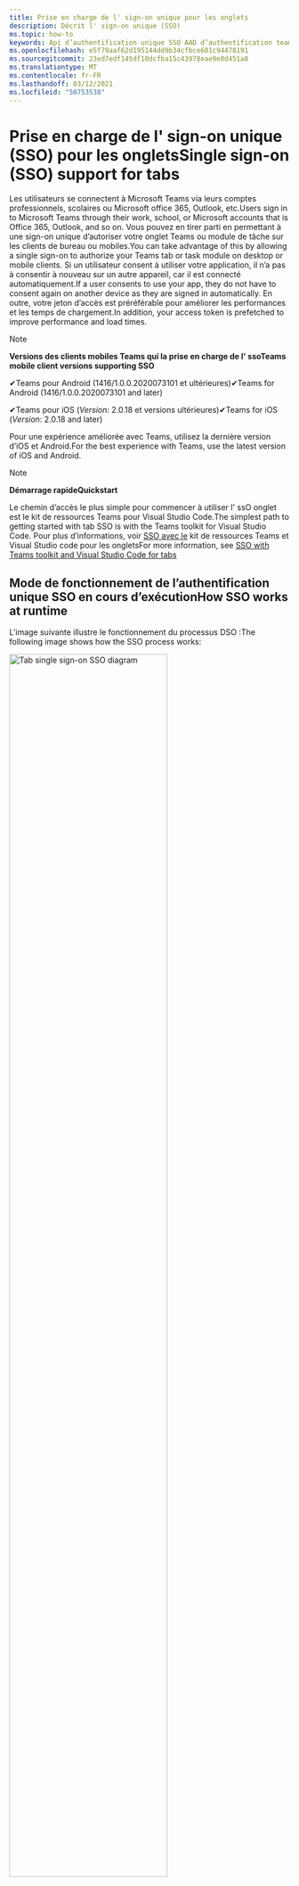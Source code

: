 ```yaml
---
title: Prise en charge de l' sign-on unique pour les onglets
description: Décrit l' sign-on unique (SSO)
ms.topic: how-to
keywords: Api d’authentification unique SSO AAD d’authentification teams
ms.openlocfilehash: e5f79aaf62d195144dd9b34cfbce601c94478191
ms.sourcegitcommit: 23ed7edf145df10dcfba15c43978eae9e0d451a8
ms.translationtype: MT
ms.contentlocale: fr-FR
ms.lasthandoff: 03/12/2021
ms.locfileid: "50753538"
---
```

# <a name="single-sign-on-sso-support-for-tabs"></a><span data-ttu-id="7559b-104">Prise en charge de l' sign-on unique (SSO) pour les onglets</span><span class="sxs-lookup"><span data-stu-id="7559b-104">Single sign-on (SSO) support for tabs</span></span>

<span data-ttu-id="7559b-105">Les utilisateurs se connectent à Microsoft Teams via leurs comptes professionnels, scolaires ou Microsoft office 365, Outlook, etc.</span><span class="sxs-lookup"><span data-stu-id="7559b-105">Users sign in to Microsoft Teams through their work, school, or Microsoft accounts that is Office 365, Outlook, and so on.</span></span> <span data-ttu-id="7559b-106">Vous pouvez en tirer parti en permettant à une sign-on unique d’autoriser votre onglet Teams ou module de tâche sur les clients de bureau ou mobiles.</span><span class="sxs-lookup"><span data-stu-id="7559b-106">You can take advantage of this by allowing a single sign-on to authorize your Teams tab or task module on desktop or mobile clients.</span></span> <span data-ttu-id="7559b-107">Si un utilisateur consent à utiliser votre application, il n’a pas à consentir à nouveau sur un autre appareil, car il est connecté automatiquement.</span><span class="sxs-lookup"><span data-stu-id="7559b-107">If a user consents to use your app, they do not have to consent again on another device as they are signed in automatically.</span></span> <span data-ttu-id="7559b-108">En outre, votre jeton d’accès est préréférable pour améliorer les performances et les temps de chargement.</span><span class="sxs-lookup"><span data-stu-id="7559b-108">In addition, your access token is prefetched to improve performance and load times.</span></span>

> [!NOTE]
> <span data-ttu-id="7559b-109">**Versions des clients mobiles Teams qui la prise en charge de l' sso**</span><span class="sxs-lookup"><span data-stu-id="7559b-109">**Teams mobile client versions supporting SSO**</span></span>  
>
> <span data-ttu-id="7559b-110">✔Teams pour Android (1416/1.0.0.2020073101 et ultérieures)</span><span class="sxs-lookup"><span data-stu-id="7559b-110">✔Teams for Android (1416/1.0.0.2020073101 and later)</span></span>
>
> <span data-ttu-id="7559b-111">✔Teams pour iOS (_Version_: 2.0.18 et versions ultérieures)</span><span class="sxs-lookup"><span data-stu-id="7559b-111">✔Teams for iOS (_Version_: 2.0.18 and later)</span></span>  
>
> <span data-ttu-id="7559b-112">Pour une expérience améliorée avec Teams, utilisez la dernière version d’iOS et Android.</span><span class="sxs-lookup"><span data-stu-id="7559b-112">For the best experience with Teams, use the latest version of iOS and Android.</span></span>

> [!NOTE]
> <span data-ttu-id="7559b-113">**Démarrage rapide**</span><span class="sxs-lookup"><span data-stu-id="7559b-113">**Quickstart**</span></span>  
>
> <span data-ttu-id="7559b-114">Le chemin d’accès le plus simple pour commencer à utiliser l' ssO onglet est le kit de ressources Teams pour Visual Studio Code.</span><span class="sxs-lookup"><span data-stu-id="7559b-114">The simplest path to getting started with tab SSO is with the Teams toolkit for Visual Studio Code.</span></span> <span data-ttu-id="7559b-115">Pour plus d’informations, voir [SSO avec le](../../../toolkit/visual-studio-code-tab-sso.md) kit de ressources Teams et Visual Studio code pour les onglets</span><span class="sxs-lookup"><span data-stu-id="7559b-115">For more information, see [SSO with Teams toolkit and Visual Studio Code for tabs](../../../toolkit/visual-studio-code-tab-sso.md)</span></span>

## <a name="how-sso-works-at-runtime"></a><span data-ttu-id="7559b-116">Mode de fonctionnement de l’authentification unique SSO en cours d’exécution</span><span class="sxs-lookup"><span data-stu-id="7559b-116">How SSO works at runtime</span></span>

<span data-ttu-id="7559b-117">L’image suivante illustre le fonctionnement du processus DSO :</span><span class="sxs-lookup"><span data-stu-id="7559b-117">The following image shows how the SSO process works:</span></span>

<!-- markdownlint-disable MD033 -->
<img src="~/assets/images/tabs/tabs-sso-diagram.png" alt="Tab single sign-on SSO diagram" width="75%"/>

1. <span data-ttu-id="7559b-118">Dans l’onglet, un appel JavaScript est effectué vers `getAuthToken()` .</span><span class="sxs-lookup"><span data-stu-id="7559b-118">In the tab, a JavaScript call is made to `getAuthToken()`.</span></span> <span data-ttu-id="7559b-119">Cela indique à Teams d’obtenir un jeton d’authentification pour l’application onglet.</span><span class="sxs-lookup"><span data-stu-id="7559b-119">This tells Teams to obtain an authentication token for the tab application.</span></span>
2. <span data-ttu-id="7559b-120">Si c’est la première fois que l’utilisateur actuel utilise votre application d’onglet, une invite de demande de consentement s’impose ou permet de gérer l’authentification par étapes, telle que l’authentification à deux facteurs.</span><span class="sxs-lookup"><span data-stu-id="7559b-120">If this is the first time the current user has used your tab application, there is a request prompt to consent if consent is required or to handle step-up authentication such as two-factor authentication.</span></span>
3. <span data-ttu-id="7559b-121">Teams demande le jeton d’application d’onglet au point de terminaison Azure Active Directory (AAD) pour l’utilisateur actuel.</span><span class="sxs-lookup"><span data-stu-id="7559b-121">Teams requests the tab application token from the Azure Active Directory (AAD) endpoint for the current user.</span></span>
4. <span data-ttu-id="7559b-122">AAD envoie le jeton d’application d’onglet à l’application Teams.</span><span class="sxs-lookup"><span data-stu-id="7559b-122">AAD sends the tab application token to the Teams application.</span></span>
5. <span data-ttu-id="7559b-123">Teams envoie le jeton d’application d’onglet à l’onglet dans le cadre de l’objet de résultat renvoyé par `getAuthToken()` l’appel.</span><span class="sxs-lookup"><span data-stu-id="7559b-123">Teams sends the tab application token to the tab as part of the result object returned by the `getAuthToken()` call.</span></span>
6. <span data-ttu-id="7559b-124">Le jeton est utilisé dans l’application d’onglet à l’aide de JavaScript pour extraire les informations requises, telles que l’adresse e-mail de l’utilisateur.</span><span class="sxs-lookup"><span data-stu-id="7559b-124">The token is parsed in the tab application using JavaScript, to extract required information, such as the user's email address.</span></span>

> [!NOTE]
> <span data-ttu-id="7559b-125">Le n’est valide que pour donner son consentement à un ensemble limité d’API au niveau de l’utilisateur , c’est-à-dire la messagerie, le `getAuthToken()` profil, offline_access et OpenId.</span><span class="sxs-lookup"><span data-stu-id="7559b-125">The `getAuthToken()` is only valid for consenting to a limited set of user-level APIs that is email, profile, offline_access and OpenId.</span></span> <span data-ttu-id="7559b-126">Il n’est pas utilisé pour d’autres étendues graph telles `User.Read` que ou `Mail.Read` .</span><span class="sxs-lookup"><span data-stu-id="7559b-126">It is not used for further Graph scopes such as `User.Read` or `Mail.Read`.</span></span> <span data-ttu-id="7559b-127">Pour obtenir des solutions de contournement suggérées, voir [les étendues Graph supplémentaires.](#apps-that-require-additional-graph-scopes)</span><span class="sxs-lookup"><span data-stu-id="7559b-127">For suggested workarounds, see [additional Graph scopes](#apps-that-require-additional-graph-scopes).</span></span>

<span data-ttu-id="7559b-128">L’API DSO fonctionne également dans les [modules de tâche](../../../task-modules-and-cards/what-are-task-modules.md) qui incorporent du contenu web.</span><span class="sxs-lookup"><span data-stu-id="7559b-128">The SSO API also works in [task modules](../../../task-modules-and-cards/what-are-task-modules.md) that embed web content.</span></span>

## <a name="develop-an-sso-microsoft-teams-tab"></a><span data-ttu-id="7559b-129">Développer un onglet SSO Microsoft Teams</span><span class="sxs-lookup"><span data-stu-id="7559b-129">Develop an SSO Microsoft Teams tab</span></span>

<span data-ttu-id="7559b-130">Cette section décrit les tâches impliquées dans la création d’un onglet Teams qui utilise l' sso.</span><span class="sxs-lookup"><span data-stu-id="7559b-130">This section describes the tasks involved in creating a Teams tab that uses SSO.</span></span> <span data-ttu-id="7559b-131">Ces tâches sont linguistiques et non spécifiques à l’infrastructure.</span><span class="sxs-lookup"><span data-stu-id="7559b-131">These tasks are language- and framework-agnostic.</span></span>

### <a name="1-create-your-aad-application"></a><span data-ttu-id="7559b-132">1. Créer votre application AAD</span><span class="sxs-lookup"><span data-stu-id="7559b-132">1. Create your AAD application</span></span>

<span data-ttu-id="7559b-133">**Pour inscrire votre application dans la vue [d’ensemble du portail AAD](https://azure.microsoft.com/features/azure-portal/)**</span><span class="sxs-lookup"><span data-stu-id="7559b-133">**To register your application in the [AAD portal](https://azure.microsoft.com/features/azure-portal/) overview**</span></span>

1. <span data-ttu-id="7559b-134">Obtenez votre [ID d’application AAD.](/azure/active-directory/develop/howto-create-service-principal-portal#get-values-for-signing-in)</span><span class="sxs-lookup"><span data-stu-id="7559b-134">Get your [AAD Application ID](/azure/active-directory/develop/howto-create-service-principal-portal#get-values-for-signing-in).</span></span>
2. <span data-ttu-id="7559b-135">Spécifiez les autorisations dont votre application a besoin pour le point de terminaison AAD et, éventuellement, Graph.</span><span class="sxs-lookup"><span data-stu-id="7559b-135">Specify the permissions that your application needs for the AAD endpoint and, optionally, Graph.</span></span>
3. <span data-ttu-id="7559b-136">[Accorder des autorisations](/azure/active-directory/develop/howto-create-service-principal-portal#configure-access-policies-on-resources) pour les applications de bureau, web et mobiles Teams.</span><span class="sxs-lookup"><span data-stu-id="7559b-136">[Grant permissions](/azure/active-directory/develop/howto-create-service-principal-portal#configure-access-policies-on-resources) for Teams desktop, web, and mobile applications.</span></span>
4. <span data-ttu-id="7559b-137">Pré-autoriser Teams en sélectionnant le bouton Ajouter une étendue et dans le panneau qui s’ouvre, entrez **access_as_user** comme nom **d’étendue.** </span><span class="sxs-lookup"><span data-stu-id="7559b-137">Pre-authorize Teams by selecting the **Add a scope** button and in the panel that opens, enter **access_as_user** as the **Scope name**.</span></span>

> [!NOTE]
> <span data-ttu-id="7559b-138">Vous devez connaître certaines restrictions importantes :</span><span class="sxs-lookup"><span data-stu-id="7559b-138">There are some important restrictions that you must know:</span></span>
>
> * <span data-ttu-id="7559b-139">Seules les autorisations de l’API Graph au niveau de l’utilisateur sont pris en charge , c’est-à-dire, e-mail, profil, offline_access, OpenId.</span><span class="sxs-lookup"><span data-stu-id="7559b-139">Only user-level Graph API permissions are supported that is, email, profile, offline_access, OpenId.</span></span> <span data-ttu-id="7559b-140">Si vous devez avoir accès à d’autres étendues Graph telles que ou , voir `User.Read` `Mail.Read` la solution de [contournement recommandée.](#apps-that-require-additional-graph-scopes)</span><span class="sxs-lookup"><span data-stu-id="7559b-140">If you must have access to other Graph scopes such as `User.Read` or `Mail.Read`, see [recommended workaround](#apps-that-require-additional-graph-scopes).</span></span>
> * <span data-ttu-id="7559b-141">Il est important que le nom de domaine de votre application soit identique au nom de domaine que vous avez enregistré pour votre application AAD.</span><span class="sxs-lookup"><span data-stu-id="7559b-141">It is important that your application's domain name is the same as the domain name you have registered for your AAD application.</span></span>
> * <span data-ttu-id="7559b-142">Actuellement, plusieurs domaines par application ne sont pas pris en charge.</span><span class="sxs-lookup"><span data-stu-id="7559b-142">Currently multiple domains per app are not supported.</span></span>
> * <span data-ttu-id="7559b-143">Les applications qui utilisent le domaine ne sont pas pris en charge car elles sont trop courantes `azurewebsites.net` et peuvent être un risque pour la sécurité.</span><span class="sxs-lookup"><span data-stu-id="7559b-143">Applications that use the `azurewebsites.net` domain are not supported as it is too common and can be a security risk.</span></span>

<span data-ttu-id="7559b-144">**Pour inscrire votre application via le portail AAD**</span><span class="sxs-lookup"><span data-stu-id="7559b-144">**To register your app through the AAD portal**</span></span>

1. <span data-ttu-id="7559b-145">Inscrivez une nouvelle application dans le portail [d’inscription des applications AAD.](https://go.microsoft.com/fwlink/?linkid=2083908)</span><span class="sxs-lookup"><span data-stu-id="7559b-145">Register a new application in the [AAD App Registrations](https://go.microsoft.com/fwlink/?linkid=2083908) portal.</span></span>
2. <span data-ttu-id="7559b-146">Sélectionnez **Nouvelle inscription**.</span><span class="sxs-lookup"><span data-stu-id="7559b-146">Select **New Registration**.</span></span> <span data-ttu-id="7559b-147">La page **Inscrire une application** s’affiche.</span><span class="sxs-lookup"><span data-stu-id="7559b-147">The **Register an application** page appears.</span></span>
3. <span data-ttu-id="7559b-148">Dans la page **Inscrire une application,** entrez les valeurs suivantes :</span><span class="sxs-lookup"><span data-stu-id="7559b-148">In the **Register an application** page, enter the following values:</span></span>
    1. <span data-ttu-id="7559b-149">Entrez un **nom** pour votre application.</span><span class="sxs-lookup"><span data-stu-id="7559b-149">Enter a **Name** for your app.</span></span>
    2. <span data-ttu-id="7559b-150">Choisissez les **types de comptes pris en** charge, sélectionnez le type de compte client unique ou multi-locataire.</span><span class="sxs-lookup"><span data-stu-id="7559b-150">Choose the **Supported account types**, select single tenant or multitenant account type.</span></span> <span data-ttu-id="7559b-151">¹</span><span class="sxs-lookup"><span data-stu-id="7559b-151">¹</span></span>
    * <span data-ttu-id="7559b-152">Laissez **Redirect URI** vide.</span><span class="sxs-lookup"><span data-stu-id="7559b-152">Leave **Redirect URI** empty.</span></span>
    3. <span data-ttu-id="7559b-153">Choisissez **Inscrire**.</span><span class="sxs-lookup"><span data-stu-id="7559b-153">Choose **Register**.</span></span>
4. <span data-ttu-id="7559b-154">Dans la page vue d’ensemble, copiez et enregistrez **l’ID de l’application (client).**</span><span class="sxs-lookup"><span data-stu-id="7559b-154">On the overview page, copy and save the **Application (client) ID**.</span></span> <span data-ttu-id="7559b-155">Vous devez l’avoir ultérieurement lors de la mise à jour de votre manifeste d’application Teams.</span><span class="sxs-lookup"><span data-stu-id="7559b-155">You must have it later when updating your Teams application manifest.</span></span>
5. <span data-ttu-id="7559b-156">Sélectionnez **Exposer une API** sous **Gérer**.</span><span class="sxs-lookup"><span data-stu-id="7559b-156">Under **Manage**, select **Expose an API**.</span></span>
6. <span data-ttu-id="7559b-157">Sélectionnez **le lien** Définir pour générer l’URI d’ID d’application sous la forme `api://{AppID}` .</span><span class="sxs-lookup"><span data-stu-id="7559b-157">Select the **Set** link to generate the Application ID URI in the form of `api://{AppID}`.</span></span> <span data-ttu-id="7559b-158">Insérez votre nom de domaine complet avec une barre oblique « / » à la fin, entre les doubles barres obliques et le GUID.</span><span class="sxs-lookup"><span data-stu-id="7559b-158">Insert your fully qualified domain name with a forward slash "/" appended to the end, between the double forward slashes and the GUID.</span></span> <span data-ttu-id="7559b-159">L’ID entier doit avoir la forme `api://fully-qualified-domain-name.com/{AppID}` de .</span><span class="sxs-lookup"><span data-stu-id="7559b-159">The entire ID must have the form of `api://fully-qualified-domain-name.com/{AppID}`.</span></span> <span data-ttu-id="7559b-160">² Par exemple, `api://subdomain.example.com/00000000-0000-0000-0000-000000000000` .</span><span class="sxs-lookup"><span data-stu-id="7559b-160">² For example, `api://subdomain.example.com/00000000-0000-0000-0000-000000000000`.</span></span> <span data-ttu-id="7559b-161">Le nom de domaine complet est le nom de domaine lisible par l’homme à partir duquel votre application est servie.</span><span class="sxs-lookup"><span data-stu-id="7559b-161">The fully qualified domain name is the human readable domain name from which your app is served.</span></span> <span data-ttu-id="7559b-162">Si vous utilisez un service de tunneling tel que ngrok, vous devez mettre à jour cette valeur chaque fois que votre sous-domaine ngrok change.</span><span class="sxs-lookup"><span data-stu-id="7559b-162">If you are using a tunneling service such as ngrok, you must update this value whenever your ngrok subdomain changes.</span></span>
7. <span data-ttu-id="7559b-163">Sélectionnez **Ajouter une étendue**.</span><span class="sxs-lookup"><span data-stu-id="7559b-163">Select **Add a scope**.</span></span> <span data-ttu-id="7559b-164">Dans le panneau qui s’ouvre, **entrez access_as_user** comme **nom d’étendue.**</span><span class="sxs-lookup"><span data-stu-id="7559b-164">In the panel that opens, enter **access_as_user** as the **Scope name**.</span></span>
8. <span data-ttu-id="7559b-165">Dans la **zone Qui peut consentir ?** entrez **Administrateurs et utilisateurs.**</span><span class="sxs-lookup"><span data-stu-id="7559b-165">In the **Who can consent?** box, enter **Admins and users**.</span></span>
9. <span data-ttu-id="7559b-166">Entrez les détails dans les zones de configuration des invites de consentement de l’administrateur et de l’utilisateur avec des valeurs appropriées pour `access_as_user` l’étendue :</span><span class="sxs-lookup"><span data-stu-id="7559b-166">Enter the details in the boxes for configuring the admin and user consent prompts with values that are appropriate for the `access_as_user` scope:</span></span>
    * <span data-ttu-id="7559b-167">**Titre du consentement de l’administrateur :** Teams peut accéder au profil de l’utilisateur.</span><span class="sxs-lookup"><span data-stu-id="7559b-167">**Admin consent title:** Teams can access the user’s profile.</span></span>
    * <span data-ttu-id="7559b-168">**Description du consentement de** l’administrateur : Teams peut appeler les API web de l’application en tant qu’utilisateur actuel.</span><span class="sxs-lookup"><span data-stu-id="7559b-168">**Admin consent description**: Teams can call the app’s web APIs as the current user.</span></span>
    * <span data-ttu-id="7559b-169">**Titre du consentement de l’utilisateur**: Teams peut accéder au profil utilisateur et effectuer des demandes au nom de l’utilisateur.</span><span class="sxs-lookup"><span data-stu-id="7559b-169">**User consent title**: Teams can access the user profile and make requests on the user's behalf.</span></span>
    * <span data-ttu-id="7559b-170">**Description du consentement de l’utilisateur :** Teams peut appeler les API de cette application avec les mêmes droits que l’utilisateur.</span><span class="sxs-lookup"><span data-stu-id="7559b-170">**User consent description:** Teams can call this app’s APIs with the same rights as the user.</span></span>
10. <span data-ttu-id="7559b-171">Vérifiez que **State** est défini comme **Enabled**.</span><span class="sxs-lookup"><span data-stu-id="7559b-171">Ensure that **State** is set to **Enabled**.</span></span>
11. <span data-ttu-id="7559b-172">Sélectionnez **Ajouter une étendue** pour enregistrer les détails.</span><span class="sxs-lookup"><span data-stu-id="7559b-172">Select **Add scope** to save the details.</span></span> <span data-ttu-id="7559b-173">La partie domaine  du nom d’étendue affichée sous le champ de texte doit automatiquement correspondre à l’URI **d’ID** d’application définie à l’étape précédente, avec ajouté à `/access_as_user` la `api://subdomain.example.com/00000000-0000-0000-0000-000000000000/access_as_user` fin.</span><span class="sxs-lookup"><span data-stu-id="7559b-173">The domain part of the **Scope name** displayed below the text field must automatically match the **Application ID** URI set in the previous step, with `/access_as_user` appended to the end `api://subdomain.example.com/00000000-0000-0000-0000-000000000000/access_as_user`.</span></span>
12. <span data-ttu-id="7559b-174">Dans la section **Applications clientes autorisées,** identifiez les applications que vous souhaitez autoriser pour l’application web de votre application.</span><span class="sxs-lookup"><span data-stu-id="7559b-174">In the **Authorized client applications** section, identify the applications that you want to authorize for your app’s web application.</span></span> <span data-ttu-id="7559b-175">Sélectionnez **Ajouter une application cliente.**</span><span class="sxs-lookup"><span data-stu-id="7559b-175">Select **Add a client application**.</span></span> <span data-ttu-id="7559b-176">Entrez chacun des ID clients suivants et sélectionnez l’étendue autorisée que vous avez créée à l’étape précédente :</span><span class="sxs-lookup"><span data-stu-id="7559b-176">Enter each of the following client IDs and select the authorized scope you created in the previous step:</span></span>
    * <span data-ttu-id="7559b-177">`1fec8e78-bce4-4aaf-ab1b-5451cc387264` pour l’application mobile ou de bureau Teams.</span><span class="sxs-lookup"><span data-stu-id="7559b-177">`1fec8e78-bce4-4aaf-ab1b-5451cc387264` for Teams mobile or desktop application.</span></span>
    * <span data-ttu-id="7559b-178">`5e3ce6c0-2b1f-4285-8d4b-75ee78787346` pour l’application web Teams.</span><span class="sxs-lookup"><span data-stu-id="7559b-178">`5e3ce6c0-2b1f-4285-8d4b-75ee78787346` for Teams web application.</span></span>
13. <span data-ttu-id="7559b-179">Accédez aux **autorisations d’API.**</span><span class="sxs-lookup"><span data-stu-id="7559b-179">Navigate to **API Permissions**.</span></span> <span data-ttu-id="7559b-180">Sélectionnez **Ajouter une autorisation Autorisation**  >  déléguée Microsoft **Graph,** puis ajoutez les autorisations suivantes à partir de  >  l’API Graph :</span><span class="sxs-lookup"><span data-stu-id="7559b-180">Select **Add a permission** > **Microsoft Graph** > **Delegated permissions**, then add the following permissions from Graph API:</span></span>
    * <span data-ttu-id="7559b-181">User.Read activé par défaut</span><span class="sxs-lookup"><span data-stu-id="7559b-181">User.Read enabled by default</span></span>
    * <span data-ttu-id="7559b-182">email</span><span class="sxs-lookup"><span data-stu-id="7559b-182">email</span></span>
    * <span data-ttu-id="7559b-183">offline_access</span><span class="sxs-lookup"><span data-stu-id="7559b-183">offline_access</span></span>
    * <span data-ttu-id="7559b-184">OpenId</span><span class="sxs-lookup"><span data-stu-id="7559b-184">OpenId</span></span>
    * <span data-ttu-id="7559b-185">profil</span><span class="sxs-lookup"><span data-stu-id="7559b-185">profile</span></span>

14. <span data-ttu-id="7559b-186">Accédez à **l’authentification.**</span><span class="sxs-lookup"><span data-stu-id="7559b-186">Navigate to **Authentication**.</span></span>

    <span data-ttu-id="7559b-187">Si une application n’a pas reçu le consentement de l’administrateur informatique, les utilisateurs doivent donner leur consentement la première fois qu’ils utilisent une application.</span><span class="sxs-lookup"><span data-stu-id="7559b-187">If an app has not been granted IT admin consent, users have to provide consent the first time they use an app.</span></span>

    <span data-ttu-id="7559b-188">Pour entrer un URI de redirection :</span><span class="sxs-lookup"><span data-stu-id="7559b-188">To enter a redirect URI:</span></span>
    * <span data-ttu-id="7559b-189">Sélectionnez **Ajouter une plateforme.**</span><span class="sxs-lookup"><span data-stu-id="7559b-189">Select **Add a platform**.</span></span>
    * <span data-ttu-id="7559b-190">Sélectionnez **web**.</span><span class="sxs-lookup"><span data-stu-id="7559b-190">Select **web**.</span></span>
    * <span data-ttu-id="7559b-191">Entrez **l’URI de redirection** de votre application.</span><span class="sxs-lookup"><span data-stu-id="7559b-191">Enter the **redirect URI** for your app.</span></span> <span data-ttu-id="7559b-192">Il s’agit de la page dans laquelle un flux d’octroi implicite réussi redirige l’utilisateur.</span><span class="sxs-lookup"><span data-stu-id="7559b-192">This is the page where a successful implicit grant flow redirects the user.</span></span> <span data-ttu-id="7559b-193">Il s’agit du même nom de domaine complet que celui que vous avez entré à l’étape 5, suivi de l’itinéraire d’API où une réponse d’authentification est envoyée.</span><span class="sxs-lookup"><span data-stu-id="7559b-193">This is the same fully qualified domain name that you entered in step 5 followed by the API route where an authentication response is sent.</span></span> <span data-ttu-id="7559b-194">Si vous êtes suivi de l’un des exemples Teams, il s’agit `https://subdomain.example.com/auth-end` de .</span><span class="sxs-lookup"><span data-stu-id="7559b-194">If you are following any of the Teams samples, this is `https://subdomain.example.com/auth-end`.</span></span>

    <span data-ttu-id="7559b-195">Activez l’octroi implicite en cochant les cases suivantes : ✔ ID de ✔'accès</span><span class="sxs-lookup"><span data-stu-id="7559b-195">Enable implicit grant by checking the following boxes: ✔ ID Token ✔ Access Token</span></span>

<span data-ttu-id="7559b-196">Félicitations !</span><span class="sxs-lookup"><span data-stu-id="7559b-196">Congratulations!</span></span> <span data-ttu-id="7559b-197">Vous avez rempli les conditions préalables à l’inscription de l’application pour poursuivre l’application d' ces onglets.</span><span class="sxs-lookup"><span data-stu-id="7559b-197">You have completed the app registration prerequisites to proceed with your tab SSO app.</span></span>

> [!NOTE]
>
> * <span data-ttu-id="7559b-198">¹ Si votre application AAD est inscrite dans le même client que celui où vous faites une demande d’authentification dans Teams, l’utilisateur ne peut pas être invité à donner son consentement et se voir accorder un jeton d’accès immédiatement.</span><span class="sxs-lookup"><span data-stu-id="7559b-198">¹ If your AAD app is registered in the same tenant where you are making an authentication request in Teams, the user cannot be asked to consent and is granted an access token right away.</span></span> <span data-ttu-id="7559b-199">Les utilisateurs consentent uniquement à ces autorisations si l’application AAD est inscrite dans un autre client.</span><span class="sxs-lookup"><span data-stu-id="7559b-199">Users only consent to these permissions if the AAD app is registered in a different tenant.</span></span>
> * <span data-ttu-id="7559b-200">² Si le domaine personnalisé n’est pas ajouté à AAD, vous obtenez une erreur indiquant que le nom d’hôte ne doit pas être basé sur un domaine déjà propriétaire.</span><span class="sxs-lookup"><span data-stu-id="7559b-200">² If the custom domain is not added to AAD, you get an error stating that the host name must not be based on an already owned domain.</span></span> <span data-ttu-id="7559b-201">Pour ajouter un domaine personnalisé à AAD et l’enregistrer, suivez l’ajout d’un nom de domaine personnalisé à la [procédure AAD,](/azure/active-directory/fundamentals/add-custom-domain) puis répétez l’étape 5.</span><span class="sxs-lookup"><span data-stu-id="7559b-201">To add custom domain to AAD and register it, follow the [add a custom domain name to AAD](/azure/active-directory/fundamentals/add-custom-domain) procedure, and then repeat step 5.</span></span> <span data-ttu-id="7559b-202">Vous pouvez également obtenir cette erreur si vous n’êtes pas signé avec des informations d’identification d’administrateur dans la location Office 365.</span><span class="sxs-lookup"><span data-stu-id="7559b-202">You can also get this error if you are not signed in with Admin credentials in the Office 365 tenancy.</span></span>
> * <span data-ttu-id="7559b-203">Si vous ne recevez pas le nom d’utilisateur principal (UPN) dans le jeton d’accès renvoyé, vous pouvez l’ajouter en tant que revendication facultative [dans](https://docs.microsoft.com/azure/active-directory/develop/active-directory-optional-claims) AAD.</span><span class="sxs-lookup"><span data-stu-id="7559b-203">If you are not receiving the user principal name (UPN)) in the returned access token, you can add it as an [optional claim](https://docs.microsoft.com/azure/active-directory/develop/active-directory-optional-claims) in AAD.</span></span>

### <a name="2-update-your-teams-application-manifest"></a><span data-ttu-id="7559b-204">2. Mettre à jour le manifeste de votre application Teams</span><span class="sxs-lookup"><span data-stu-id="7559b-204">2. Update your Teams application manifest</span></span>

<span data-ttu-id="7559b-205">Utilisez le code suivant pour ajouter de nouvelles propriétés à votre manifeste Teams :</span><span class="sxs-lookup"><span data-stu-id="7559b-205">Use the following code to add new properties to your Teams manifest:</span></span>

```json
"webApplicationInfo": {
  "id": "00000000-0000-0000-0000-000000000000",
  "resource": "api://subdomain.example.com/00000000-0000-0000-0000-000000000000"
}
```

* <span data-ttu-id="7559b-206">**WebApplicationInfo** est le parent des éléments suivants :</span><span class="sxs-lookup"><span data-stu-id="7559b-206">**WebApplicationInfo** is the parent of the following elements:</span></span>

> [!div class="checklist"]
> * <span data-ttu-id="7559b-207">**id** : ID client de l’application.</span><span class="sxs-lookup"><span data-stu-id="7559b-207">**id** - The client ID of the application.</span></span> <span data-ttu-id="7559b-208">Il s’agit de l’ID d’application que vous avez obtenu dans le cadre de l’inscription de l’application auprès d’Azure AD.</span><span class="sxs-lookup"><span data-stu-id="7559b-208">This is the application ID that you obtained as part of registering the application with Azure AD.</span></span>
>* <span data-ttu-id="7559b-209">**ressource** : domaine et sous-domaine de votre application.</span><span class="sxs-lookup"><span data-stu-id="7559b-209">**resource** - The domain and subdomain of your application.</span></span> <span data-ttu-id="7559b-210">Il s’agit du même URI (y compris le protocole) que vous avez enregistré lors de la création de votre étape `api://` `scope` 6.</span><span class="sxs-lookup"><span data-stu-id="7559b-210">This is the same URI (including the `api://` protocol) that you registered when creating your `scope` in step 6.</span></span> <span data-ttu-id="7559b-211">Vous ne devez pas inclure le `access_as_user` chemin d’accès dans votre ressource.</span><span class="sxs-lookup"><span data-stu-id="7559b-211">You must not include the `access_as_user` path in your resource.</span></span> <span data-ttu-id="7559b-212">La partie domaine de cet URI doit correspondre au domaine, y compris les sous-domaines, utilisés dans les URL de votre manifeste d’application Teams.</span><span class="sxs-lookup"><span data-stu-id="7559b-212">The domain part of this URI must match the domain, including any subdomains, used in the URLs of your Teams application manifest.</span></span>

> [!NOTE]
>
>* <span data-ttu-id="7559b-213">La ressource d’une application AAD est généralement la racine de son URL de site et de l’appID (par exemple, `api://subdomain.example.com/00000000-0000-0000-0000-000000000000` ).</span><span class="sxs-lookup"><span data-stu-id="7559b-213">The resource for an AAD app is usually the root of its site URL and the appID (e.g. `api://subdomain.example.com/00000000-0000-0000-0000-000000000000`).</span></span> <span data-ttu-id="7559b-214">Cette valeur est également utilisée pour vous assurer que votre demande est provenant du même domaine.</span><span class="sxs-lookup"><span data-stu-id="7559b-214">This value is also used to ensure your request is coming from the same domain.</span></span> <span data-ttu-id="7559b-215">Assurez-vous `contentURL` que l’onglet utilise les mêmes domaines que votre propriété de ressource.</span><span class="sxs-lookup"><span data-stu-id="7559b-215">Ensure that the `contentURL` for your tab uses the same domains as your resource property.</span></span>
>* <span data-ttu-id="7559b-216">Vous devez utiliser la version de manifeste 1.5 ou une version supérieure pour implémenter le `webApplicationInfo` champ.</span><span class="sxs-lookup"><span data-stu-id="7559b-216">You must use manifest version 1.5 or higher to implement the `webApplicationInfo` field.</span></span>

### <a name="3-get-an-authentication-token-from-your-client-side-code"></a><span data-ttu-id="7559b-217">3. Obtenir un jeton d’authentification à partir de votre code côté client</span><span class="sxs-lookup"><span data-stu-id="7559b-217">3. Get an authentication token from your client-side code</span></span>

<span data-ttu-id="7559b-218">Utilisez l’API d’authentification suivante :</span><span class="sxs-lookup"><span data-stu-id="7559b-218">Use the following authentication API:</span></span>

```javascript
var authTokenRequest = {
  successCallback: function(result) { console.log("Success: " + result); },
  failureCallback: function(error) { console.log("Failure: " + error); }
};
microsoftTeams.authentication.getAuthToken(authTokenRequest);
```

<span data-ttu-id="7559b-219">Lorsque vous appelez et que le consentement de l’utilisateur supplémentaire est requis pour les autorisations au niveau de l’utilisateur, une boîte de dialogue s’affiche pour accorder un `getAuthToken` consentement supplémentaire.</span><span class="sxs-lookup"><span data-stu-id="7559b-219">When you call `getAuthToken` - and additional user consent is required for user-level permissions, a dialog is shown to the user to grant additional consent.</span></span>

<span data-ttu-id="7559b-220">Après avoir reçu le jeton d’accès dans le rappel de réussite, vous pouvez décoder le jeton d’accès pour afficher les revendications associées à ce jeton.</span><span class="sxs-lookup"><span data-stu-id="7559b-220">After you receive the access token in the success callback, you can decode the access token to view the claims associated with that token.</span></span> <span data-ttu-id="7559b-221">Si vous le souhaitez, vous pouvez copier et coller manuellement le jeton d’accès dans un outil, par exemple jwt.ms [pour](https://jwt.ms/) inspecter son contenu.</span><span class="sxs-lookup"><span data-stu-id="7559b-221">Optionally, you can manually copy and paste the access token into a tool, such as [jwt.ms](https://jwt.ms/) to inspect its contents.</span></span> <span data-ttu-id="7559b-222">Si vous ne recevez pas l’UPN dans le jeton d’accès renvoyé, vous pouvez l’ajouter en tant que [revendication facultative](https://docs.microsoft.com/azure/active-directory/develop/active-directory-optional-claims) dans AAD.</span><span class="sxs-lookup"><span data-stu-id="7559b-222">If you are not receiving the UPN in the returned access token, you can add it as an [optional claim](https://docs.microsoft.com/azure/active-directory/develop/active-directory-optional-claims) in AAD.</span></span>

<p>
    <img src="~/assets/images/tabs/tabs-sso-prompt.png" alt="Tab single sign-on SSO dialog prompt" width="75%"/>
</p>

## <a name="code-sample"></a><span data-ttu-id="7559b-223">Exemple de code</span><span class="sxs-lookup"><span data-stu-id="7559b-223">Code sample</span></span>

|<span data-ttu-id="7559b-224">**Exemple de nom**</span><span class="sxs-lookup"><span data-stu-id="7559b-224">**Sample name**</span></span>|<span data-ttu-id="7559b-225">**Description**</span><span class="sxs-lookup"><span data-stu-id="7559b-225">**Description**</span></span>|<span data-ttu-id="7559b-226">**C#**</span><span class="sxs-lookup"><span data-stu-id="7559b-226">**C#**</span></span>|<span data-ttu-id="7559b-227">**Node.js**</span><span class="sxs-lookup"><span data-stu-id="7559b-227">**Node.js**</span></span>|
|---------------|---------------|------|--------------|
| <span data-ttu-id="7559b-228">SSO d’onglet</span><span class="sxs-lookup"><span data-stu-id="7559b-228">Tab SSO</span></span> |<span data-ttu-id="7559b-229">Exemple d’application Microsoft Teams pour les onglets Azure AD SSO</span><span class="sxs-lookup"><span data-stu-id="7559b-229">Microsoft Teams sample app for tabs Azure AD SSO</span></span>| [<span data-ttu-id="7559b-230">View</span><span class="sxs-lookup"><span data-stu-id="7559b-230">View</span></span>](https://github.com/OfficeDev/Microsoft-Teams-Samples/tree/main/samples/tab-sso/csharp)|<span data-ttu-id="7559b-231">[Affichage,](https://github.com/OfficeDev/Microsoft-Teams-Samples/blob/main/samples/tab-sso/nodejs)</span><span class="sxs-lookup"><span data-stu-id="7559b-231">[View](https://github.com/OfficeDev/Microsoft-Teams-Samples/blob/main/samples/tab-sso/nodejs),</span></span> </br>[<span data-ttu-id="7559b-232">Équipes Shared Computer Toolkit</span><span class="sxs-lookup"><span data-stu-id="7559b-232">Teams Toolkit</span></span>](../../../toolkit/visual-studio-code-tab-sso.md)|

## <a name="known-limitations"></a><span data-ttu-id="7559b-233">Limitations connues</span><span class="sxs-lookup"><span data-stu-id="7559b-233">Known limitations</span></span>

### <a name="apps-that-require-additional-graph-scopes"></a><span data-ttu-id="7559b-234">Applications nécessitant des étendues Graph supplémentaires</span><span class="sxs-lookup"><span data-stu-id="7559b-234">Apps that require additional Graph scopes</span></span>

<span data-ttu-id="7559b-235">Notre implémentation actuelle pour l' utilisateur unique accorde uniquement le consentement pour les autorisations au niveau de l’utilisateur ( e-mail, profil, offline_access, OpenId et non pour d’autres API telles que User.Read ou Mail.Read).</span><span class="sxs-lookup"><span data-stu-id="7559b-235">Our current implementation for SSO only grants consent for user-level permissions that is email, profile, offline_access, OpenId and not for other APIs such as User.Read or Mail.Read.</span></span> <span data-ttu-id="7559b-236">Si votre application a besoin d’étendues Graph supplémentaires, la section suivante fournit des solutions de contournement.</span><span class="sxs-lookup"><span data-stu-id="7559b-236">If your app needs further Graph scopes, the next section provides some enabling workarounds.</span></span>

#### <a name="tenant-admin-consent"></a><span data-ttu-id="7559b-237">Consentement de l’administrateur client</span><span class="sxs-lookup"><span data-stu-id="7559b-237">Tenant Admin Consent</span></span>

<span data-ttu-id="7559b-238">L’approche la plus simple consiste à obtenir le consentement préalable d’un administrateur client au nom de l’organisation.</span><span class="sxs-lookup"><span data-stu-id="7559b-238">The simplest approach is to get a tenant admin to pre-consent on behalf of the organization.</span></span> <span data-ttu-id="7559b-239">Cela signifie que les utilisateurs n’ont pas à consentir à ces étendues et [](/azure/active-directory/develop/v1-oauth2-on-behalf-of-flow)que vous pouvez ensuite être libre d’échanger le côté serveur de jetons à l’aide du flux de la part d’AAD.</span><span class="sxs-lookup"><span data-stu-id="7559b-239">This means users do not have to consent to these scopes and you can then be free to exchange the token server side using AAD’s [on-behalf-of flow](/azure/active-directory/develop/v1-oauth2-on-behalf-of-flow).</span></span> <span data-ttu-id="7559b-240">Cette solution de contournement est acceptable pour les applications métier internes, mais pas pour les développeurs tiers qui ne peuvent pas compter sur l’approbation de l’administrateur client.</span><span class="sxs-lookup"><span data-stu-id="7559b-240">This workaround is acceptable for internal line-of-business applications but is not enough for third-party developers who are not able to rely on tenant admin approval.</span></span>

<span data-ttu-id="7559b-241">Une méthode simple de consentement pour le compte d’une organisation en tant qu’administrateur client consiste à faire référence à `https://login.microsoftonline.com/common/adminconsent?client_id=<AAD_App_ID>` .</span><span class="sxs-lookup"><span data-stu-id="7559b-241">A simple way of consenting on behalf of an organization as a tenant admin is to refer to `https://login.microsoftonline.com/common/adminconsent?client_id=<AAD_App_ID>`.</span></span>

#### <a name="ask-for-additional-consent-using-the-auth-api"></a><span data-ttu-id="7559b-242">Demander un consentement supplémentaire à l’aide de l’API Auth</span><span class="sxs-lookup"><span data-stu-id="7559b-242">Ask for additional consent using the Auth API</span></span>

<span data-ttu-id="7559b-243">Une autre approche pour obtenir des étendues Graph supplémentaires consiste à présenter une boîte de dialogue de consentement à l’aide de notre approche d’authentification [Azure AD](~/tabs/how-to/authentication/auth-tab-aad.md#navigate-to-the-authorization-page-from-your-popup-page) basée sur le web existante qui implique l’obtention d’une boîte de dialogue de consentement Azure AD.</span><span class="sxs-lookup"><span data-stu-id="7559b-243">Another approach for getting additional Graph scopes is to present a consent dialog using our existing [web-based Azure AD authentication approach](~/tabs/how-to/authentication/auth-tab-aad.md#navigate-to-the-authorization-page-from-your-popup-page) which involves popping up an Azure AD consent dialog box.</span></span> 

<span data-ttu-id="7559b-244">**Pour demander un consentement supplémentaire à l’aide de l’API Auth**</span><span class="sxs-lookup"><span data-stu-id="7559b-244">**To ask for additional consent using the Auth API**</span></span>

1. <span data-ttu-id="7559b-245">Le jeton récupéré à l’aide doit être échangé côté serveur à l’aide du flux AAD de la part de pour accéder à ces API `getAuthToken()` Graph supplémentaires. [](/azure/active-directory/develop/v2-oauth2-on-behalf-of-flow)</span><span class="sxs-lookup"><span data-stu-id="7559b-245">The token retrieved using `getAuthToken()` needs to be exchanged server-side using AAD [on-behalf-of flow](/azure/active-directory/develop/v2-oauth2-on-behalf-of-flow) to get access to those additional Graph APIs.</span></span> <span data-ttu-id="7559b-246">Assurez-vous d’utiliser le point de terminaison Graph v2 pour cet échange.</span><span class="sxs-lookup"><span data-stu-id="7559b-246">Ensure you use the v2 Graph endpoint for this exchange.</span></span>
2. <span data-ttu-id="7559b-247">Si l’échange échoue, AAD renvoie une exception d’octroi non valide.</span><span class="sxs-lookup"><span data-stu-id="7559b-247">If the exchange fails, AAD returns an invalid grant exception.</span></span> <span data-ttu-id="7559b-248">Il existe généralement l’un des deux messages `invalid_grant` d’erreur, ou `interaction_required` .</span><span class="sxs-lookup"><span data-stu-id="7559b-248">There are usually one of two error messages, `invalid_grant` or `interaction_required`.</span></span>
3. <span data-ttu-id="7559b-249">En cas d’échec de l’échange, vous devez demander un consentement supplémentaire.</span><span class="sxs-lookup"><span data-stu-id="7559b-249">When the exchange fails, you must ask for additional consent.</span></span> <span data-ttu-id="7559b-250">Affichez une interface utilisateur (IU) demandant à l’utilisateur d’accorder un consentement supplémentaire.</span><span class="sxs-lookup"><span data-stu-id="7559b-250">Show some user interface (UI) asking the user to grant additional consent.</span></span> <span data-ttu-id="7559b-251">Cette interface utilisateur doit inclure un bouton qui déclenche une boîte de dialogue de consentement AAD à l’aide de notre [API d’authentification AAD.](~/concepts/authentication/auth-silent-aad.md)</span><span class="sxs-lookup"><span data-stu-id="7559b-251">This UI must include a button that triggers an AAD consent dialog box using our [AAD authentication API](~/concepts/authentication/auth-silent-aad.md).</span></span>
4. <span data-ttu-id="7559b-252">Lorsque vous demandez le consentement supplémentaire d’AAD, vous devez inclure dans votre paramètre de chaîne de requête à AAD, sinon AAD ne demande pas les `prompt=consent` étendues supplémentaires. [](~/tabs/how-to/authentication/auth-silent-aad.md#get-the-user-context)</span><span class="sxs-lookup"><span data-stu-id="7559b-252">When asking for additional consent from AAD, you must include `prompt=consent` in your [query-string-parameter](~/tabs/how-to/authentication/auth-silent-aad.md#get-the-user-context) to AAD, otherwise AAD does not ask for the additional scopes.</span></span>
    * <span data-ttu-id="7559b-253">Au lieu de `?scope={scopes}`</span><span class="sxs-lookup"><span data-stu-id="7559b-253">Instead of `?scope={scopes}`</span></span>
    * <span data-ttu-id="7559b-254">Utilisez cette `?prompt=consent&scope={scopes}`</span><span class="sxs-lookup"><span data-stu-id="7559b-254">Use this `?prompt=consent&scope={scopes}`</span></span>
    * <span data-ttu-id="7559b-255">Assurez-vous qu’il inclut toutes les étendues que vous invitez à l’utilisateur, par `{scopes}` exemple, Mail.Read ou User.Read.</span><span class="sxs-lookup"><span data-stu-id="7559b-255">Ensure that `{scopes}` includes all the scopes you are prompting the user for, for example, Mail.Read or User.Read.</span></span>
5. <span data-ttu-id="7559b-256">Une fois que l’utilisateur a accordé des autorisations supplémentaires, réessayez le flux « de la part de » pour accéder à ces API supplémentaires.</span><span class="sxs-lookup"><span data-stu-id="7559b-256">Once the user has granted additional permission, retry the on-behalf-of-flow to get access to these additional APIs.</span></span>

### <a name="non-aad-authentication"></a><span data-ttu-id="7559b-257">Authentification non-AAD</span><span class="sxs-lookup"><span data-stu-id="7559b-257">Non-AAD authentication</span></span>

<span data-ttu-id="7559b-258">La solution d’authentification décrite ci-dessus fonctionne uniquement pour les applications et services qui utilisent AAD en tant que fournisseur d’identité.</span><span class="sxs-lookup"><span data-stu-id="7559b-258">The above-described authentication solution only works for apps and services that support AAD as an identity provider.</span></span> <span data-ttu-id="7559b-259">Les applications qui souhaitent s’authentifier à l’aide de services non basés sur AAD doivent continuer à utiliser le flux d’authentification web basé sur les fenêtres [pop-up.](~/concepts/authentication.md)</span><span class="sxs-lookup"><span data-stu-id="7559b-259">Apps that want to authenticate using non-AAD based services must continue using the pop-up-based [web authentication flow](~/concepts/authentication.md).</span></span>

> [!NOTE]
> <span data-ttu-id="7559b-260">L' sso est prise en charge pour les applications du client au sein des clients AAD B2C.</span><span class="sxs-lookup"><span data-stu-id="7559b-260">SSO is supported for customer owned apps within the AAD B2C tenants.</span></span>

